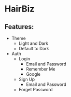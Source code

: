 # HairBiz

## Features:
- Theme
  - Light and Dark
  - Default to Dark
- Auth
  - Login
    - Email and Password
    - Remember Me
    - Google    
  - Sign Up
    - Email and Password
  - Forget Password